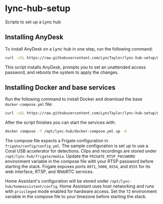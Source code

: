 # lync-hub-setup
Scripts to set up a Lync hub

## Installing AnyDesk

To install AnyDesk on a Lync hub in one step, run the following command:

```bash
curl -sSL https://raw.githubusercontent.com/LyncTaylor/lync-hub-setup/main/install_anydesk.sh | sudo bash -i
```

This script installs AnyDesk, prompts you to set an unattended access password,
and reboots the system to apply the changes.

## Installing Docker and base services

Run the following command to install Docker and download the base `docker-compose.yml` file:

```bash
curl -sSL https://raw.githubusercontent.com/LyncTaylor/lync-hub-setup/main/install_docker.sh | sudo bash -i
```

After the script finishes you can start the services with:

```bash
docker compose -f /opt/lync-hub/docker-compose.yml up -d
```

The compose file expects a Frigate configuration in `frigate/config/config.yml`.
The sample configuration is set up to use a Coral USB accelerator for detections.
Clips and recordings are stored under `/opt/lync-hub/frigate/media`.
Update the `FRIGATE_RTSP_PASSWORD` environment variable in the compose file with
your RTSP password before starting the stack.
Frigate exposes ports `8971`, `5000`, `8554`, and `8555` for its web interface,
RTSP, and WebRTC services.

Home Assistant's configuration will be stored under `/opt/lync-hub/homeassistant/config`.
Home Assistant uses host networking and runs with `privileged` mode enabled for
hardware access. Set the `TZ` environment variable in the compose file to your
timezone before starting the stack.

